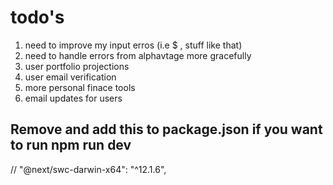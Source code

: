 # todo's
 1. need to improve my input erros (i.e $ , stuff like that)
 1. need to handle errors from alphavtage more gracefully 
 1. user portfolio projections
 2. user email verification
 2. more personal finace tools
 3. email updates for users



## Remove and add this to package.json if you want to run npm run dev
// "@next/swc-darwin-x64": "^12.1.6",
